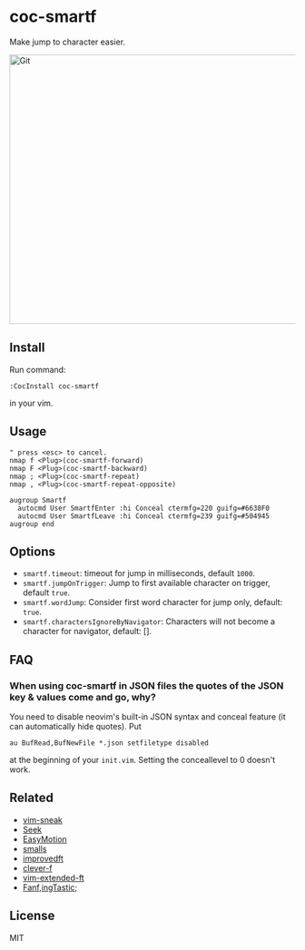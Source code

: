 # coc-smartf

Make jump to character easier.

<img alt="Git" src="https://user-images.githubusercontent.com/251450/59192006-ada21c00-8bb3-11e9-994e-027ab5de06bf.gif" height="475" width="630" />

## Install

Run command:

```vim
:CocInstall coc-smartf
```

in your vim.

## Usage

```vim
" press <esc> to cancel.
nmap f <Plug>(coc-smartf-forward)
nmap F <Plug>(coc-smartf-backward)
nmap ; <Plug>(coc-smartf-repeat)
nmap , <Plug>(coc-smartf-repeat-opposite)

augroup Smartf
  autocmd User SmartfEnter :hi Conceal ctermfg=220 guifg=#6638F0
  autocmd User SmartfLeave :hi Conceal ctermfg=239 guifg=#504945
augroup end
```

## Options

- `smartf.timeout`: timeout for jump in milliseconds, default `1000`.
- `smartf.jumpOnTrigger`: Jump to first available character on trigger, default `true`.
- `smartf.wordJump`: Consider first word character for jump only, default: `true`.
- `smartf.charactersIgnoreByNavigator`: Characters will not become a character for navigator, default: [].

## FAQ
### When using coc-smartf in JSON files the quotes of the JSON key & values come and go, why?

You need to disable neovim's built-in JSON syntax and conceal feature (it can automatically hide quotes). Put

`au BufRead,BufNewFile *.json setfiletype disabled`

at the beginning of your `init.vim`. Setting the conceallevel to 0 doesn't work.

## Related

- [vim-sneak](https://github.com/justinmk/vim-sneak)
- [Seek](https://github.com/goldfeld/vim-seek)
- [EasyMotion](https://github.com/Lokaltog/vim-easymotion)
- [smalls](https://github.com/t9md/vim-smalls)
- [improvedft](https://github.com/chrisbra/improvedft)
- [clever-f](https://github.com/rhysd/clever-f.vim)
- [vim-extended-ft](https://github.com/svermeulen/vim-extended-ft)
- [Fanf,ingTastic;](https://github.com/dahu/vim-fanfingtastic)

## License

MIT
